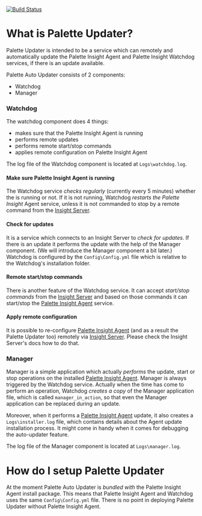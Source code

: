 [![Build Status](https://travis-ci.com/palette-software/palette-updater.svg?token=qWG5FJDvsjLrsJpXgxSJ&branch=master)](https://travis-ci.com/palette-software/palette-updater)

# What is Palette Updater?

Palette Updater is intended to be a service which can remotely and automatically update the Palette Insight Agent and Palette Insight Watchdog services, if there is an update available.

Palette Auto Updater consists of 2 components:
* Watchdog
* Manager

### Watchdog
The watchdog component does 4 things:
* makes sure that the Palette Insight Agent is running
* performs remote updates
* performs remote start/stop commands
* applies remote configuration on Palette Insight Agent

The log file of the Watchdog component is located at `Logs\watchdog.log`.

#### Make sure Palette Insight Agent is running
The Watchdog service *checks regularly* (currently every 5 minutes) whether the [
](https://github.com/palette-software/PaletteInsightAgent) is running or not. If it is not running, Watchdog *restarts the Palette Insight* Agent service, unless it is not commanded to stop by a remote command from the [Insight Server](https://github.com/palette-software/insight-server).

#### Check for updates
It is a service which connects to an Insight Server to *check for updates*. If there is an update it performs the update with the help of the Manager component. (We will introduce the Manager component a bit later.) Watchdog is configured by the `Config\Config.yml` file which is relative to the Watchdog's installation folder.

#### Remote start/stop commands
There is another feature of the Watchdog service. It can accept *start/stop commands* from the [Insight Server](https://github.com/palette-software/insight-server) and based on those commands it can start/stop the [Palette Insight Agent](https://github.com/palette-software/PaletteInsightAgent) service.

#### Apply remote configuration
It is possible to re-configure [Palette Insight Agent](https://github.com/palette-software/PaletteInsightAgent) (and as a result the Palette Updater too) remotely via [Insight Server](https://github.com/palette-software/insight-server). Please check the Insight Server's docs how to do that.

### Manager
Manager is a simple application which actually *performs* the update, start or stop operations on the installed [Palette Insight Agent](https://github.com/palette-software/PaletteInsightAgent). Manager is always triggered by the Watchdog service. Actually when the time has come to perform an operation, Watchdog *creates a copy* of the Manager application file, which is called `manager_in_action`, so that even the Manager application can be replaced during an update.

Moreover, when it performs a [Palette Insight Agent](https://github.com/palette-software/PaletteInsightAgent) update, it also creates a `Logs\installer.log` file, which contains details about the Agent update installation process. It might come in handy when it comes for debugging the auto-updater feature.

The log file of the Manager component is located at `Logs\manager.log`. 

# How do I setup Palette Updater
At the moment Palette Auto Updater is *bundled with* the Palette Insight Agent install package. This means that Palette Insight Agent and Watchdog uses the same `Config\Config.yml` file. There is no point in deploying Palette Updater without Palette Insight Agent.
